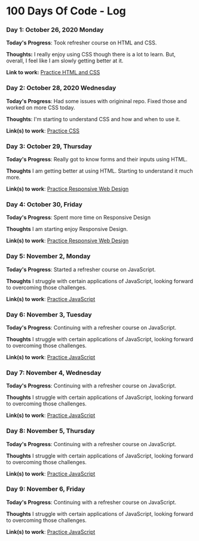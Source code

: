 # 100 Days Of Code - Log

### Day 1: October 26, 2020 Monday

**Today's Progress**: Took refresher course on HTML and CSS.

**Thoughts:** I really enjoy using CSS though there is a lot to learn. But, overall, I feel like I am slowly getting better at it.

**Link to work:** [Practice HTML and CSS](https://www.freecodecamp.org/learn)

### Day 2: October 28, 2020 Wednesday

**Today's Progress**: Had some issues with origininal repo. Fixed those and worked on more CSS today.

**Thoughts**: I'm starting to understand CSS and how and when to use it.

**Link(s) to work**: [Practice CSS](https://www.freecodecamp.org/learn/responsive-web-design/applied-visual-design)


### Day 3: October 29, Thursday

**Today's Progress**: Really got to know forms and their inputs using HTML.

**Thoughts** I am getting better at using HTML. Starting to understand it much more. 

**Link(s) to work**: [Practice Responsive Web Design](https://codepen.io/SherreAhlers/pen/XWKEqdz)


### Day 4: October 30, Friday

**Today's Progress**: Spent more time on Responsive Design

**Thoughts** I am starting enjoy Responsive Design.

**Link(s) to work**: [Practice Responsive Web Design](https://codepen.io/SherreAhlers/pen/KKMoQoG)


### Day 5: November 2, Monday

**Today's Progress**: Started a refresher course on JavaScript.

**Thoughts** I struggle with certain applications of JavaScript, looking forward to overcoming those challenges.

**Link(s) to work**: [Practice JavaScript](https://www.freecodecamp.org/learn/front-end-libraries/bootstrap/)


### Day 6: November 3, Tuesday

**Today's Progress**: Continuing with a refresher course on JavaScript.

**Thoughts** I struggle with certain applications of JavaScript, looking forward to overcoming those challenges.

**Link(s) to work**: [Practice JavaScript](https://www.freecodecamp.org/learn/front-end-libraries/jquery/)


### Day 7: November 4, Wednesday

**Today's Progress**: Continuing with a refresher course on JavaScript.

**Thoughts** I struggle with certain applications of JavaScript, looking forward to overcoming those challenges.

**Link(s) to work**: [Practice JavaScript](https://www.freecodecamp.org/learn/front-end-libraries/react)


### Day 8: November 5, Thursday

**Today's Progress**: Continuing with a refresher course on JavaScript.

**Thoughts** I struggle with certain applications of JavaScript, looking forward to overcoming those challenges.

**Link(s) to work**: [Practice JavaScript](https://www.freecodecamp.org/learn/front-end-libraries/react/create-a-simple-jsx-element)


### Day 9: November 6, Friday

**Today's Progress**: Continuing with a refresher course on JavaScript.

**Thoughts** I struggle with certain applications of JavaScript, looking forward to overcoming those challenges.

**Link(s) to work**: [Practice JavaScript]()




